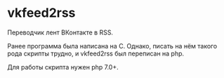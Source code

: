 # vkfeed2rss
Переводчик лент ВКонтакте в RSS.

Ранее программа была написана на C. Однако, писать на нём такого рода скрипты трудно, и vkfeed2rss был переписан на php.

Для работы скрипта нужен php 7.0+.
